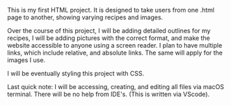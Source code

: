 This is my first HTML project. It is designed to take users from one .html page to another, showing varying recipes and images.

Over the course of this project, I will be adding detailed outlines for my recipes, I will be adding pictures with the correct format, and make the website accessible to anyone using a screen reader. I plan to have multiple links, which include relative, and absolute links. The same will apply for the images I use.

I will be eventually styling this project with CSS.

Last quick note: I will be accessing, creating, and editing all files via macOS terminal. There will be no help from IDE's. (This is written via VScode).